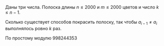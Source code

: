 Даны три числа. Полоска длины $n \le 2000$ и $m \le 2000$ цветов и число $k \le n - 1$.

Сколько существует способов покрасить полоску, так чтобы $a_{i - 1} \ne a_i$ выполнялось ровно $k$ раз.

По простому модулю $998244353$
